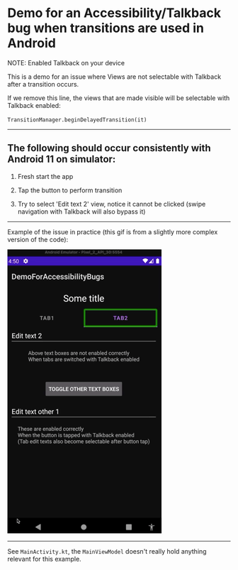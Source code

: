 # Demo for an Accessibility/Talkback bug when transitions are used in Android

NOTE: Enabled Talkback on your device

This is a demo for an issue where Views are not selectable with Talkback after a transition occurs.

If we remove this line, the views that are made visible will be selectable with Talkback enabled:

`TransitionManager.beginDelayedTransition(it)`

---

## The following should occur consistently with Android 11 on simulator:

1. Fresh start the app

2. Tap the button to perform transition

3. Try to select 'Edit text 2' view, notice it cannot be clicked (swipe navigation with Talkback will also bypass it)

---

Example of the issue in practice (this gif is from a slightly more complex version of the code):

![Example of view not selectable](/images/animation.gif?raw=true)

---

See `MainActivity.kt`, the `MainViewModel` doesn't really hold anything relevant for this example.

